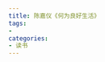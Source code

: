 ```yaml
---
title: 陈嘉仪《何为良好生活》
tags: 
- 
categories:
- 读书
---
```


[^应然不限于道德上应当，也不限于我们应当，物事本身也有应然——钥匙应当在大衣兜里，河水不应当这么深呀。应当大致相当于按道理说。道理来自现实，现实包含“应当”。事情按常理发生，事情“自然而然”发生，意味着事情不仅如此，而且应当如此——所是是其应是，what is as it should be。水往低处流，这是事实，也是应然。自然状态是实然与应然的和合处，甚至要说，自然而然的存在，理所当然的存在，是实然与应然未分之处。]: 引自 §3 事实与价值



[^物理世界里，实然与应然的不合总是表面的，物理学的基本信念是：通过更深入的研究，通过理论的变形，一切不合理论的例外最终会合乎理论，从而得到适当的解释。而在伦理生活中，实然与应然的和合另有一层意义：实然和应然在典范那里和合，在典范那里，实然展示了应然。这种更深的和合是通过努力达到的，不经这种努力，实然与应然不是表面上分张，而是真实地分张：实然不副应然。这种分张不是通过解释消除的，而是通过实践中的努力消除的。]: 引自 §3 事实与价值





[^人怎么会知道却不做？第一节所引伊川的话已经道出其中枢机——“知而不能行，只是知得浅”。若知得切时，“自是事父不得不孝，事兄不得不惮，交朋友不得不信”。第一节还说到，朱熹多半持知先行后的常识看法，但有时又在主张知行合一甚至行先知后。这些语录看似互相矛盾，其实关键也在浅知深知之别，不行只是不知或不切知——“只争个知与不知，争个知得切与不切。如人要做好事，到得见不好事，也似乎可做。方要做好事，又似乎有个做不好事的心，从后面牵转去。这只是知不切”。知得切了，自是事父不得不孝，交朋友不得不信。就公共知识系统来说知，惟当一个片断通过可推导关系契合于这个系统，才算正确的知。说到实践之知，则惟当一个道理深深契入行动者的身心，才算真知。像酒后不驾车，像孝弟，必是能够做才算知，才算真正知道。“必是其人已曾行孝弟方可称他‘知孝’‘知弟’，不成只是晓得说些孝弟的话便可称为‘知孝弟’？”（《传习录》卷上）所谓知行合一，并非主张知行总是一回事，而是说，知到切身处，知与行就合一了。]: 引自 §5 知行关系



[^苦行者呢？他似乎在为自己制造痛苦。他当然不是制造出痛苦以便享受消除痛苦时的快乐。他不曾期盼最后会获得快乐的结果，吃苦就是他的目标，扛住苦难就已经是结果。浅一层说，他是在锻炼自己，等不及大作为必定带来的艰辛困苦，先就自己找苦头吃，以此锻炼自己未来从事的耐受力。有为的青年，都曾这样那样地为吃苦而吃苦。反过来，得避苦就避苦的青年，一定性情单薄。为吃苦而吃苦，初看起来和找乐一样，把苦乐从具有实际意义的处境割离开来，其实两者大不相同，因为勇于吃苦本身就含有向上的志意。为吃苦而吃苦天然就丰厚，不同于找乐那样单薄。深一层说，苦行主义者的眼界超出所有尘世的目的，我们觉得值得去做的事业，以及因此值得去承受的苦难，都落在他的眼界之下。我们无法在尘世目的的清单中找到苦行主义者之所趋，他之所乐单只由他乐于苦难来宣示。苦行主义总与某种超越性相联系，或者反过来说，超越性必定以某种形式的苦行来体现，尽享安逸而大谈超越只能是欺人或自欺的奢谈。]: 引自 §6 快乐、幸福、良好生活



[^良好生活首先从品性、识见、有所作为着眼来看待生活。有所作为当然包括建功立业，但德修有进也是作为，依立德立功立言的古议，德修有进是优异作为中最优异者。孔子关于君子的刻画，可引来作良好生活的图画。君子之道，淡而不厌，简而文，温而理，知远之近，知风之自，知微之显。君子者，畏天命，畏大人，畏圣人之言，笃信好学，文质彬彬，上不怨天，下不尤人，居易以俟命。素富贵行于富贵，泰而不骄，素贫贱行于贫贱，守死善道；天下有道则见，无道则隐。曾晳这样表达自己的理想生活：“暮春者，春服既成，冠者五六人，童子六七人，浴乎沂，风乎舞雩，咏而归”，孔子点头称是。那生活的确令人向往。]: 引自 §6 快乐、幸福、良好生活



[^少年时期，人的主要任务是学习。我们向典范学习，以求能够学得像典范那样。成年之后，人的主要任务是做事，主导我们怎样做的是手头在做的事情，典范只是参照。尽管我还想成就更高的自我，尽管这是个可嘉的愿望，但我大致就是这个样子了；现在，最重要的事情不是我愿成为什么，而是就我的所是来做事情。性有品，分成三六九等。与其强努着去做那些自己的天性够不到的事情，不如依你所成之性，解决面对的问题。实际上，成年以后，我们进一步的成长几乎只能以做事的方式实现。]: 引自 §10 向善与虚伪

